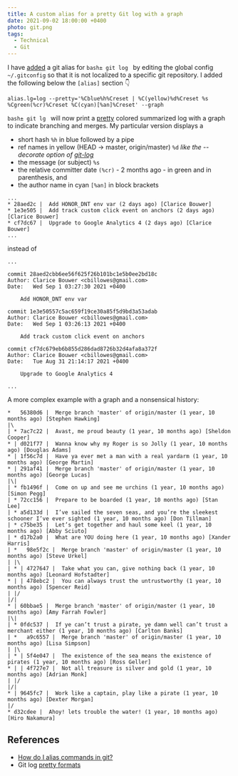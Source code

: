 ```yaml
---
title: A custom alias for a pretty Git log with a graph
date: 2021-09-02 18:00:00 +0400
photo: git.png
tags:
  - Technical
  - Git
---
```


I have [added](https://stackoverflow.com/questions/2553786/how-do-i-alias-commands-in-git)
a git alias for `bash± git log ` by editing the global config `~/.gitconfig` so that it
is not localized to a specific git repository. I added the following below the
`[alias]` section :point_down:

```
alias.lg=log --pretty='%Cblue%h%Creset | %C(yellow)%d%Creset %s %Cgreen(%cr)%Creset %C(cyan)[%an]%Creset' --graph
```

`bash± git lg ` will now print a [pretty](http://git-scm.com/docs/git-log#_pretty_formats) colored summarized log with a
graph to indicate branching and merges. My particular version displays a

- short hash `%h` in blue followed by a pipe
- ref names in yellow (HEAD -> master, origin/master) `%d` _like the --decorate option of [git-log](http://git-scm.com/docs/git-log)_
- the message (or subject) `%s`
- the relative committer date `(%cr)` - 2 months ago - in green and in parenthesis, and
- the author name in cyan `[%an]` in block brackets

```
...
* 28aed2c |  Add HONOR_DNT env var (2 days ago) [Clarice Bouwer]
* 1e3e505 |  Add track custom click event on anchors (2 days ago) [Clarice Bouwer]
* cf7dc67 |  Upgrade to Google Analytics 4 (2 days ago) [Clarice Bouwer]
...
```

instead of

```
...

commit 28aed2cbb6ee56f625f26b101bc1e5b0ee2bd18c
Author: Clarice Bouwer <cbillowes@gmail.com>
Date:   Wed Sep 1 03:27:30 2021 +0400

    Add HONOR_DNT env var

commit 1e3e50557c5ac659f19ce30a85f5d9bd3a53adab
Author: Clarice Bouwer <cbillowes@gmail.com>
Date:   Wed Sep 1 03:26:13 2021 +0400

    Add track custom click event on anchors

commit cf7dc679eb6b855d286dad8726b32d4afa8a372f
Author: Clarice Bouwer <cbillowes@gmail.com>
Date:   Tue Aug 31 21:14:17 2021 +0400

    Upgrade to Google Analytics 4

...
```

A more complex example with a graph and a nonsensical history:

```
*   56380d6 |  Merge branch 'master' of origin/master (1 year, 10 months ago) [Stephen Hawking]
|\
| * 7ac7c22 |  Avast, me proud beauty (1 year, 10 months ago) [Sheldon Cooper]
* | d021f77 |  Wanna know why my Roger is so Jolly (1 year, 10 months ago) [Douglas Adams]
* | 1f56c7d |  Have ya ever met a man with a real yardarm (1 year, 10 months ago) [George Martin]
* | 291af41 |  Merge branch 'master' of origin/master (1 year, 10 months ago) [George Lucas]
|\|
| * fb1496f |  Come on up and see me urchins (1 year, 10 months ago) [Simon Pegg]
| * 72cc156 |  Prepare to be boarded (1 year, 10 months ago) [Stan Lee]
| * a5d133d |  I’ve sailed the seven seas, and you’re the sleekest schooner I’ve ever sighted (1 year, 10 months ago) [Don Tillman]
| * c75be35 |  Let’s get together and haul some keel (1 year, 10 months ago) [Abby Sciuto]
| * d17b2a0 |  What are YOU doing here (1 year, 10 months ago) [Xander Harris]
| *   98e5f2c |  Merge branch 'master' of origin/master (1 year, 10 months ago) [Steve Urkel]
| |\
| * | 4727647 |  Take what you can, give nothing back (1 year, 10 months ago) [Leonard Hofstadter]
* | | 478ebc2 |  You can always trust the untrustworthy (1 year, 10 months ago) [Spencer Reid]
| |/
|/|
* | 60bbae5 |  Merge branch 'master' of origin/master (1 year, 10 months ago) [Amy Farrah Fowler]
|\|
| * 0fdc537 |  If ye can’t trust a pirate, ye damn well can’t trust a merchant either (1 year, 10 months ago) [Carlton Banks]
| *   a9c6557 |  Merge branch 'master' of origin/master (1 year, 10 months ago) [Lisa Simpson]
| |\
| * | 5f4e047 |  The existence of the sea means the existence of pirates (1 year, 10 months ago) [Ross Geller]
* | | 4f727e7 |  Not all treasure is silver and gold (1 year, 10 months ago) [Adrian Monk]
| |/
|/|
* | 9645fc7 |  Work like a captain, play like a pirate (1 year, 10 months ago) [Dexter Morgan]
|/
* d32cdee |  Ahoy! lets trouble the water! (1 year, 10 months ago) [Hiro Nakamura]
````

## References

- [How do I alias commands in git?](https://stackoverflow.com/questions/2553786/how-do-i-alias-commands-in-git)
- Git log [pretty formats](http://git-scm.com/docs/git-log#_pretty_formats)
